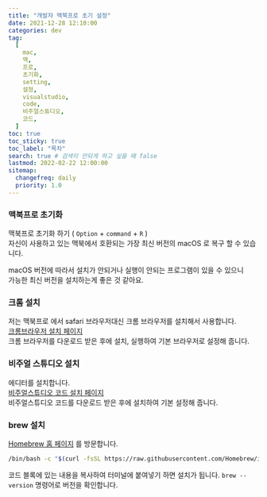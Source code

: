 ```yaml
---
title: "개발자 맥북프로 초기 설정"
date: 2021-12-28 12:10:00
categories: dev
tag:
  [
    mac,
    맥,
    프로,
    초기화,
    setting,
    설정,
    visualstudio,
    code,
    비주얼스튜디오,
    코드,
  ]
toc: true
toc_sticky: true
toc_label: "목차"
search: true # 검색이 안되게 하고 싶을 때 false
lastmod: 2022-02-22 12:00:00
sitemap:
  changefreq: daily
  priority: 1.0
---
```


### 맥북프로 초기화

맥북프로 초기화 하기 ( `Option` + `command` + `R` )  
자신이 사용하고 있는 맥북에서 호환되는 가장 최신 버전의 macOS 로 복구 할 수 있습니다.

macOS 버전에 따라서 설치가 안되거나 실행이 안되는 프로그램이 있을 수 있으니  
가능한 최신 버전을 설치하는게 좋은 것 같아요.

### 크롬 설치

저는 맥북프로 에서 safari 브라우저대신 크롬 브라우저를 설치해서 사용합니다.  
<a href="https://www.google.com/intl/ko/chrome/" target="_blank">크롬브라우저 설치 페이지</a>  
크롬 브라우저를 다운로드 받은 후에 설치, 실행하여 기본 브라우저로 설정해 줍니다.

### 비주얼 스튜디오 설치

에디터를 설치합니다.  
<a href="https://code.visualstudio.com/" target="_blank">비주얼스튜디오 코드 설치 페이지</a>  
비주얼스튜디오 코드를 다운로드 받은 후에 설치하여 기본 설정해 줍니다.

### brew 설치

<a href="https://brew.sh/index_ko" target="_blank">Homebrew 홈 페이지</a>
를 방문합니다.

```bash
/bin/bash -c "$(curl -fsSL https://raw.githubusercontent.com/Homebrew/install/HEAD/install.sh)"
```

코드 블록에 있는 내용을 복사하여 터미널에 붙여넣기 하면 설치가 됩니다.
`brew --version` 명령어로 버전을 확인합니다.
